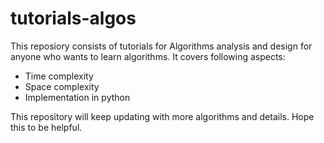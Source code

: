 # tutorials-algos
This reposiory consists of tutorials for Algorithms analysis and design for anyone who wants to learn algorithms.
It covers following aspects:
- Time complexity
- Space complexity
- Implementation in python

This repository will keep updating with more algorithms and details. 
Hope this to be helpful.
